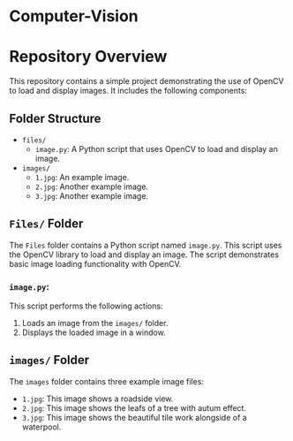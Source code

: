 # Computer-Vision
# Repository Overview

This repository contains a simple project demonstrating the use of OpenCV to load and display images. It includes the following components:

## Folder Structure

- `files/`
  - `image.py`: A Python script that uses OpenCV to load and display an image.
- `images/`
  - `1.jpg`: An example image.
  - `2.jpg`: Another example image.
  - `3.jpg`: Another example image.
## `Files/` Folder

The `Files` folder contains a Python script named `image.py`. This script uses the OpenCV library to load and display an image. The script demonstrates basic image loading functionality with OpenCV.

### `image.py`:

This script performs the following actions:
1. Loads an image from the `images/` folder.
2. Displays the loaded image in a window.

## `images/` Folder

The `images` folder contains three example image files:
- `1.jpg`: This image shows a roadside view.
- `2.jpg`: This image shows the leafs of a tree with autum effect.
- `3.jpg`: This image shows the beautiful tile work alongside of a waterpool.

